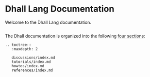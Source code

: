 Dhall Lang Documentation
========================

Welcome to the Dhall Lang documentation.

``` important:: This is a work in progress
```

The Dhall documentation is organized into the following [four sections][documentation]:

```eval_rst
.. toctree::
   :maxdepth: 2

   discussions/index.md
   tutorials/index.md
   howtos/index.md
   references/index.md
```

[documentation]: https://www.divio.com/en/blog/documentation/
